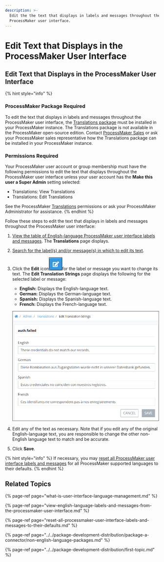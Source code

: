 ```yaml
---
description: >-
  Edit the the text that displays in labels and messages throughout the
  ProcessMaker user interface.
---
```


# Edit Text that Displays in the ProcessMaker User Interface

## Edit Text that Displays in the ProcessMaker User Interface

{% hint style="info" %}
### ProcessMaker Package Required

To edit the text that displays in labels and messages throughout the ProcessMaker user interface, the [Translations package](../../package-development-distribution/package-a-connector/non-english-language-packages.md) must be installed in your ProcessMaker instance. The Translations package is not available in the ProcessMaker open-source edition. Contact [ProcessMaker Sales](mailto:sales@processmaker.com) or ask your ProcessMaker sales representative how the Translations package can be installed in your ProcessMaker instance.

### Permissions Required

Your ProcessMaker user account or group membership must have the following permissions to edit the text that displays throughout the ProcessMaker user interface unless your user account has the **Make this user a Super Admin** setting selected:

* Translations: View Translations
* Translations: Edit Translations

See the ProcessMaker [Translations](../permission-descriptions-for-users-and-groups.md#translations) permissions or ask your ProcessMaker Administrator for assistance.
{% endhint %}

Follow these steps to edit the text that displays in labels and messages throughout the ProcessMaker user interface:

1. [View the table of English-language ProcessMaker user interface labels and messages](view-english-language-labels-and-messages-from-the-processmaker-user-interface.md#view-english-language-labels-and-messages-from-the-processmaker-user-interface). The **Translations** page displays.
2. [Search for the label\(s\) and/or message\(s\) in which to edit its text](view-english-language-labels-and-messages-from-the-processmaker-user-interface.md#search-for-specific-labels-or-messages).
3. Click the **Edit** icon![](../../.gitbook/assets/edit-record-record-list-control-screens-builder-processes.png)for the label or message you want to change its text. The **Edit Translation Strings** page displays the following for the selected label or message:

   * **English:** Displays the English-language text.
   * **German:** Displays the German-language text.
   * **Spanish:** Displays the Spanish-language text.
   * **French:** Displays the French-language text. 

   ![](../../.gitbook/assets/translations-edit-string-admin.png) 

4. Edit any of the text as necessary. Note that if you edit any of the original English-language text, you are responsible to change the other non-English language text to match and be accurate.
5. Click **Save**.

{% hint style="info" %}
If necessary, you may [reset all ProcessMaker user interface labels and messages](reset-all-processmaker-user-interface-labels-and-messages-to-their-defaults.md#reset-all-processmaker-user-interface-labels-and-messages-to-their-defaults) for all ProcessMaker supported languages to their defaults.
{% endhint %}

## Related Topics

{% page-ref page="what-is-user-interface-language-management.md" %}

{% page-ref page="view-english-language-labels-and-messages-from-the-processmaker-user-interface.md" %}

{% page-ref page="reset-all-processmaker-user-interface-labels-and-messages-to-their-defaults.md" %}

{% page-ref page="../../package-development-distribution/package-a-connector/non-english-language-packages.md" %}

{% page-ref page="../../package-development-distribution/first-topic.md" %}

